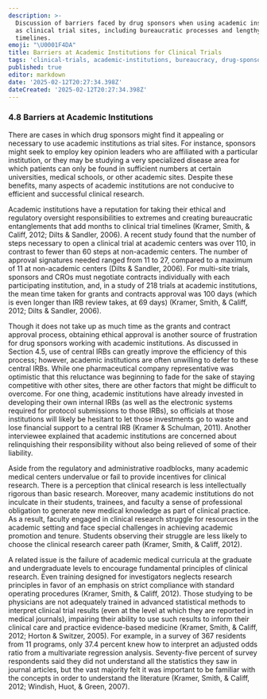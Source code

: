 ```yaml
---
description: >-
  Discussion of barriers faced by drug sponsors when using academic institutions
  as clinical trial sites, including bureaucratic processes and lengthy
  timelines.
emoji: "\U0001F4DA"
title: Barriers at Academic Institutions for Clinical Trials
tags: 'clinical-trials, academic-institutions, bureaucracy, drug-sponsors'
published: true
editor: markdown
date: '2025-02-12T20:27:34.398Z'
dateCreated: '2025-02-12T20:27:34.398Z'
---
```

### 4.8 Barriers at Academic Institutions

There are cases in which drug sponsors might find it appealing or necessary to use academic institutions as trial sites. For instance, sponsors might seek to employ key opinion leaders who are affiliated with a particular institution, or they may be studying a very specialized disease area for which patients can only be found in sufficient numbers at certain universities, medical schools, or other academic sites. Despite these benefits, many aspects of academic institutions are not conducive to efficient and successful clinical research.

Academic institutions have a reputation for taking their ethical and regulatory oversight responsibilities to extremes and creating bureaucratic entanglements that add months to clinical trial timelines (Kramer, Smith, & Califf, 2012; Dilts & Sandler, 2006). A recent study found that the number of steps necessary to open a clinical trial at academic centers was over 110, in contrast to fewer than 60 steps at non-academic centers. The number of approval signatures needed ranged from 11 to 27, compared to a maximum of 11 at non-academic centers (Dilts & Sandler, 2006). For multi-site trials, sponsors and CROs must negotiate contracts individually with each participating institution, and, in a study of 218 trials at academic institutions, the mean time taken for grants and contracts approval was 100 days (which is even longer than IRB review takes, at 69 days) (Kramer, Smith, & Califf, 2012; Dilts & Sandler, 2006).

Though it does not take up as much time as the grants and contract approval process, obtaining ethical approval is another source of frustration for drug sponsors working with academic institutions. As discussed in Section 4.5, use of central IRBs can greatly improve the efficiency of this process; however, academic institutions are often unwilling to defer to these central IRBs. While one pharmaceutical company representative was optimistic that this reluctance was beginning to fade for the sake of staying competitive with other sites, there are other factors that might be difficult to overcome. For one thing, academic institutions have already invested in developing their own internal IRBs (as well as the electronic systems required for protocol submissions to those IRBs), so officials at those institutions will likely be hesitant to let those investments go to waste and lose financial support to a central IRB (Kramer & Schulman, 2011). Another interviewee explained that academic institutions are concerned about relinquishing their responsibility without also being relieved of some of their liability.

Aside from the regulatory and administrative roadblocks, many academic medical centers undervalue or fail to provide incentives for clinical research. There is a perception that clinical research is less intellectually rigorous than basic research. Moreover, many academic institutions do not inculcate in their students, trainees, and faculty a sense of professional obligation to generate new medical knowledge as part of clinical practice. As a result, faculty engaged in clinical research struggle for resources in the academic setting and face special challenges in achieving academic promotion and tenure. Students observing their struggle are less likely to choose the clinical research career path (Kramer, Smith, & Califf, 2012).

A related issue is the failure of academic medical curricula at the graduate and undergraduate levels to encourage fundamental principles of clinical research. Even training designed for investigators neglects research principles in favor of an emphasis on strict compliance with standard operating procedures (Kramer, Smith, & Califf, 2012). Those studying to be physicians are not adequately trained in advanced statistical methods to interpret clinical trial results (even at the level at which they are reported in medical journals), impairing their ability to use such results to inform their clinical care and practice evidence-based medicine (Kramer, Smith, & Califf, 2012; Horton & Switzer, 2005). For example, in a survey of 367 residents from 11 programs, only 37.4 percent knew how to interpret an adjusted odds ratio from a multivariate regression analysis. Seventy-five percent of survey respondents said they did not understand all the statistics they saw in journal articles, but the vast majority felt it was important to be familiar with the concepts in order to understand the literature (Kramer, Smith, & Califf, 2012; Windish, Huot, & Green, 2007).


